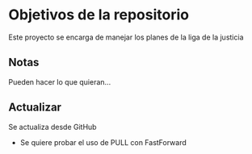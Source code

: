 # Objetivos de la repositorio

Este proyecto se encarga de manejar los planes de la liga de la justicia


## Notas
Pueden hacer lo que quieran...

## Actualizar
Se actualiza desde GitHub

- Se quiere probar el uso de PULL con FastForward
